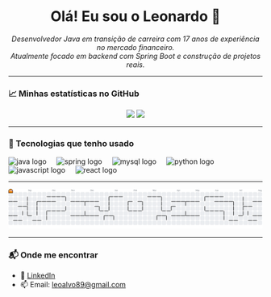 <h1 align="center">Olá! Eu sou o Leonardo 👋</h1>

<p align="center">
  <i>Desenvolvedor Java em transição de carreira com 17 anos de experiência no mercado financeiro.</i><br/>
  <i>Atualmente focado em backend com Spring Boot e construção de projetos reais.</i>
</p>

---

### 📈 Minhas estatísticas no GitHub

<p align="center">
  <img src="https://github-readme-stats.vercel.app/api?username=leoacferraz&show_icons=true&theme=tokyonight" height="165" />
  <img src="https://github-readme-stats.vercel.app/api/top-langs/?username=leoacferraz&layout=compact&langs_count=8&theme=tokyonight" height="165"/>
</p>

---

### 🚀 Tecnologias que tenho usado

<div align="left">
  <img src="https://cdn.jsdelivr.net/gh/devicons/devicon/icons/java/java-original.svg" height="40" alt="java logo"  />
  <img width="12" />
  <img src="https://cdn.jsdelivr.net/gh/devicons/devicon/icons/spring/spring-original.svg" height="40" alt="spring logo"  />
  <img width="12" />
  <img src="https://cdn.jsdelivr.net/gh/devicons/devicon/icons/mysql/mysql-original.svg" height="40" alt="mysql logo"  />
  <img width="12" />
  <img src="https://cdn.jsdelivr.net/gh/devicons/devicon/icons/python/python-original.svg" height="40" alt="python logo"  />
  <img width="12" />
  <img src="https://cdn.jsdelivr.net/gh/devicons/devicon/icons/javascript/javascript-original.svg" height="40" alt="javascript logo"  />
  <img width="12" />
  <img src="https://cdn.jsdelivr.net/gh/devicons/devicon/icons/react/react-original.svg" height="40" alt="react logo"  />
</div>

---

<picture>
  <source media="(prefers-color-scheme: dark)" srcset="https://raw.githubusercontent.com/leoacferraz/leoacferraz/output/pacman-contribution-graph-dark.svg">
  <img alt="pacman contribution graph" src="https://raw.githubusercontent.com/leoacferraz/leoacferraz/output/pacman-contribution-graph.svg">
</picture>

---

### 📬 Onde me encontrar
- 💼 [LinkedIn](https://www.linkedin.com/in/leonardoacferraz/)
- 📫 Email: leoalvo89@gmail.com
